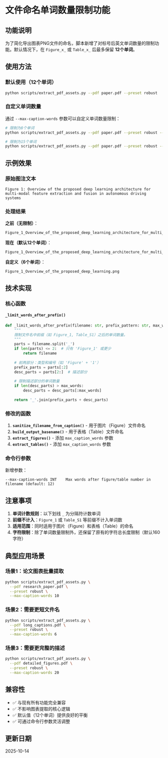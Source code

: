 # 文件命名单词数量限制功能

## 功能说明

为了简化导出图表PNG文件的命名，脚本新增了对标号后英文单词数量的限制功能。默认情况下，在 `Figure_x_` 或 `Table_x_` 后最多保留 **12个单词**。

## 使用方法

### 默认使用（12个单词）

```bash
python scripts/extract_pdf_assets.py --pdf paper.pdf --preset robust
```

### 自定义单词数量

通过 `--max-caption-words` 参数可以自定义单词数量限制：

```bash
# 限制为8个单词
python scripts/extract_pdf_assets.py --pdf paper.pdf --preset robust --max-caption-words 8

# 限制为15个单词
python scripts/extract_pdf_assets.py --pdf paper.pdf --preset robust --max-caption-words 15
```

## 示例效果

### 原始图注文本
```
Figure 1: Overview of the proposed deep learning architecture for multi-modal feature extraction and fusion in autonomous driving systems
```

### 处理结果

**之前（无限制）**：
```
Figure_1_Overview_of_the_proposed_deep_learning_architecture_for_multi_modal_feature_extraction_and_fusion_in_autonomous_driving_systems.png
```

**现在（默认12个单词）**：
```
Figure_1_Overview_of_the_proposed_deep_learning_architecture_for_multi_modal_feature_extraction.png
```

**自定义（6个单词）**：
```
Figure_1_Overview_of_the_proposed_deep_learning.png
```

## 技术实现

### 核心函数

#### `_limit_words_after_prefix()`
```python
def _limit_words_after_prefix(filename: str, prefix_pattern: str, max_words: int = 12) -> str:
    """
    限制文件名中前缀（如 Figure_1, Table_S1）之后的单词数量。
    """
    parts = filename.split('_')
    if len(parts) <= 2:  # 只有 'Figure_1' 或更少
        return filename
    
    # 前两部分：类型和编号（如 'Figure' + '1'）
    prefix_parts = parts[:2]
    desc_parts = parts[2:]  # 描述部分
    
    # 限制描述部分的单词数量
    if len(desc_parts) > max_words:
        desc_parts = desc_parts[:max_words]
    
    return '_'.join(prefix_parts + desc_parts)
```

### 修改的函数

1. **`sanitize_filename_from_caption()`** - 用于图片（Figure）文件命名
2. **`build_output_basename()`** - 用于表格（Table）文件命名
3. **`extract_figures()`** - 添加 `max_caption_words` 参数
4. **`extract_tables()`** - 添加 `max_caption_words` 参数

### 命令行参数

新增参数：
```
--max-caption-words INT    Max words after figure/table number in filename (default: 12)
```

## 注意事项

1. **单词计数规则**：以下划线 `_` 为分隔符计数单词
2. **前缀不计入**：`Figure_1` 或 `Table_S1` 等前缀不计入单词数
3. **适用范围**：同时适用于图片（Figure）和表格（Table）的命名
4. **字符限制**：除了单词数量限制外，还保留了原有的字符总长度限制（默认160字符）

## 典型应用场景

### 场景1：论文图表批量提取
```bash
python scripts/extract_pdf_assets.py \
  --pdf research_paper.pdf \
  --preset robust \
  --max-caption-words 10
```

### 场景2：需要更短文件名
```bash
python scripts/extract_pdf_assets.py \
  --pdf long_captions.pdf \
  --preset robust \
  --max-caption-words 6
```

### 场景3：需要更完整的描述
```bash
python scripts/extract_pdf_assets.py \
  --pdf detailed_figures.pdf \
  --preset robust \
  --max-caption-words 20
```

## 兼容性

- ✅ 与现有所有功能完全兼容
- ✅ 不影响图表提取的核心逻辑
- ✅ 默认值（12个单词）提供良好的平衡
- ✅ 可通过命令行参数灵活调整

## 更新日期

2025-10-14 

